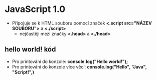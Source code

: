 # JavaScript 1.0
* Připojuje se k HTML souboru pomocí značek **<.script src="NÁZEV SOUBORU">** a **<./script>**
	* nejčastěji mezi značky **<.head>** a **<./head>**

## hello world! kód
* Pro printování do konzole: **console.log("Hello world!");**
* Pro printování do konzole více věcí: **console.log("Hello", "Java", "Script!",)**
